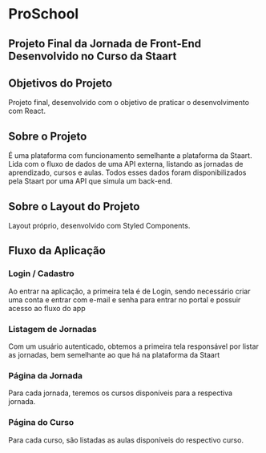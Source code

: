 # ProSchool

## Projeto Final da Jornada de Front-End Desenvolvido no Curso da Staart

## Objetivos do Projeto
Projeto final, desenvolvido com o objetivo de praticar o desenvolvimento com React.

## Sobre o Projeto
É uma plataforma com funcionamento semelhante a plataforma da Staart. Lida com o fluxo de dados de uma API externa, listando as jornadas de aprendizado, cursos e aulas.
Todos esses dados foram disponibilizados pela Staart por uma API que simula um back-end.

## Sobre o Layout do Projeto
Layout próprio, desenvolvido com Styled Components.

## Fluxo da Aplicação

### Login / Cadastro
Ao entrar na aplicação, a primeira tela é de Login, sendo necessário criar uma conta e entrar com e-mail e senha para entrar no portal e possuir acesso ao fluxo do app

### Listagem de Jornadas
Com um usuário autenticado, obtemos a primeira tela responsável por listar as jornadas, bem semelhante ao que há na plataforma da Staart

### Página da Jornada
Para cada jornada, teremos os cursos disponíveis para a respectiva jornada.

### Página do Curso
Para cada curso, são listadas as aulas disponíveis do respectivo curso.
